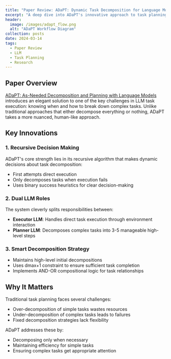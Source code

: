 ```yaml
---
title: "Paper Review: ADaPT: Dynamic Task Decomposition for Language Models"
excerpt: "A deep dive into ADaPT's innovative approach to task planning and decomposition with LLMs"
header:
  image: /images/adapt_flow.png
  alt: "ADaPT Workflow Diagram"
collection: posts
date: 2024-03-14
tags:
  - Paper Review
  - LLM 
  - Task Planning
  - Research
---
```


## Paper Overview
[ADaPT: As-Needed Decomposition and Planning with Language Models](https://arxiv.org/abs/2311.0577) introduces an elegant solution to one of the key challenges in LLM task execution: knowing when and how to break down complex tasks. Unlike traditional approaches that either decompose everything or nothing, ADaPT takes a more nuanced, human-like approach.

## Key Innovations

### 1. Recursive Decision Making
ADaPT's core strength lies in its recursive algorithm that makes dynamic decisions about task decomposition:
- First attempts direct execution
- Only decomposes tasks when execution fails
- Uses binary success heuristics for clear decision-making

### 2. Dual LLM Roles
The system cleverly splits responsibilities between:
- **Executor LLM**: Handles direct task execution through environment interaction
- **Planner LLM**: Decomposes complex tasks into 3-5 manageable high-level steps

### 3. Smart Decomposition Strategy
- Maintains high-level initial decompositions
- Uses dmax+1 constraint to ensure sufficient task completion
- Implements AND-OR compositional logic for task relationships

## Why It Matters
Traditional task planning faces several challenges:
- Over-decomposition of simple tasks wastes resources
- Under-decomposition of complex tasks leads to failures
- Fixed decomposition strategies lack flexibility

ADaPT addresses these by:
- Decomposing only when necessary
- Maintaining efficiency for simple tasks
- Ensuring complex tasks get appropriate attention
